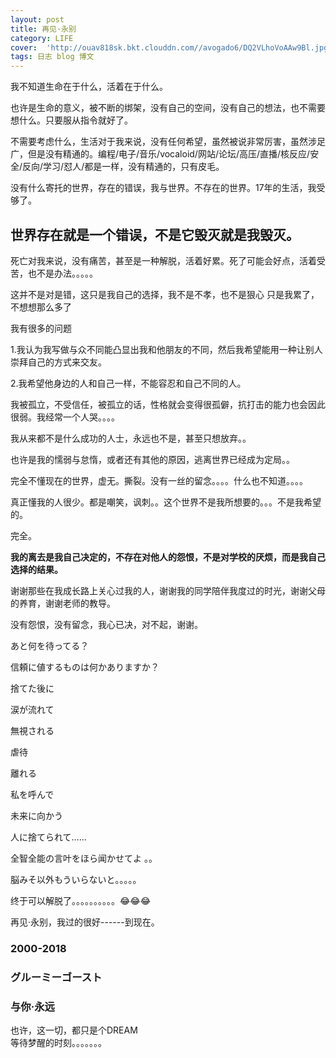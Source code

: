 ```yaml
---
layout: post
title: 再见·永别
category: LIFE
cover:  'http://ouav818sk.bkt.clouddn.com//avogado6/DQ2VLhoVoAAw9Bl.jpg'
tags: 日志 blog 博文
---
```



我不知道生命在于什么，活着在于什么。

也许是生命的意义，被不断的绑架，没有自己的空间，没有自己的想法，也不需要想什么。只要服从指令就好了。

不需要考虑什么，生活对于我来说，没有任何希望，虽然被说非常厉害，虽然涉足广，但是没有精通的。编程/电子/音乐/vocaloid/网站/论坛/高压/直播/核反应/安全/反向/学习/怼人/都是一样，没有精通的，只有皮毛。

没有什么寄托的世界，存在的错误，我与世界。不存在的世界。17年的生活，我受够了。

## 世界存在就是一个错误，不是它毁灭就是我毁灭。

死亡对我来说，没有痛苦，甚至是一种解脱，活着好累。死了可能会好点，活着受苦，也不是办法。。。。。

这并不是对是错，这只是我自己的选择，我不是不孝，也不是狠心 只是我累了，不想想那么多了

我有很多的问题

1.我认为我写做与众不同能凸显出我和他朋友的不同，然后我希望能用一种让别人崇拜自己的方式来交友。

2.我希望他身边的人和自己一样，不能容忍和自己不同的人。

我被孤立，不受信任，被孤立的话，性格就会变得很孤僻，抗打击的能力也会因此很弱。我经常一个人哭。。。。

我从来都不是什么成功的人士，永远也不是，甚至只想放弃。。

也许是我的懦弱与怠惰，或者还有其他的原因，逃离世界已经成为定局。。

完全不懂现在的世界，虚无。撕裂。没有一丝的留念。。。。什么也不知道。。。。

真正懂我的人很少。都是嘲笑，讽刺。。这个世界不是我所想要的。。。不是我希望的。

完全。

**我的离去是我自己决定的，不存在对他人的怨恨，不是对学校的厌烦，而是我自己选择的结果。**

谢谢那些在我成长路上关心过我的人，谢谢我的同学陪伴我度过的时光，谢谢父母的养育，谢谢老师的教导。

没有怨恨，没有留念，我心已决，对不起，谢谢。

あと何を待ってる？

信頼に値するものは何かありますか？

捨てた後に

涙が流れて

無視される

虐待

離れる

私を呼んで

未来に向かう

人に捨てられて……

全智全能の言叶をほら闻かせてよ 。。

脳みそ以外もういらないと。。。。。

终于可以解脱了。。。。。。。。。。😂😂😂

再见·永别，我过的很好------到现在。

### 2000-2018<br>
### グルーミーゴースト<br>
### 与你·永远

也许，这一切，都只是个DREAM<br>
等待梦醒的时刻。。。。。。。


